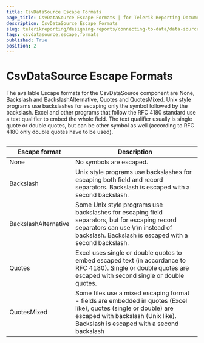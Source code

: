 ```yaml
---
title: CsvDataSource Escape Formats
page_title: CsvDataSource Escape Formats | for Telerik Reporting Documentation
description: CsvDataSource Escape Formats
slug: telerikreporting/designing-reports/connecting-to-data/data-source-components/csvdatasource-component/csvdatasource-escape-formats
tags: csvdatasource,escape,formats
published: True
position: 2
---
```


# CsvDataSource Escape Formats



The available Escape formats for the CsvDataSource component are None, Backslash and BackslashAlternative, Quotes and QuotesMixed.          Unix style programs use backslashes for escaping only the symbol followed by the backslash.          Excel and other programs that follow the RFC 4180 standard use a text qualifier to embed the whole field.          The text qualifier usually is single quote or double quotes, but can be other symbol as well (according to RFC 4180 only double quotes have to be used).        

## 

| Escape format | Description |
| ------ | ------ |
|None|No symbols are escaped.|
|Backslash|Unix style programs use backslashes for escaping both field and record separators. Backslash is escaped with a second backslash.|
|BackslashAlternative|Some Unix style programs use backslashes for escaping field separators, but for escaping record separators can use \r\n instead of backslash.                  Backslash is escaped with a second backslash.|
|Quotes|Excel uses single or double quotes to embed escaped text (in accordance to RFC 4180). Single or double quotes are escaped with second single or double quotes.|
|QuotesMixed|Some files use a mixed escaping format -  fields are embedded in quotes (Excel like), quotes (single or double) are escaped with backslash (Unix like).                  Backslash is escaped with a second backslash|


